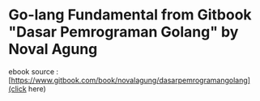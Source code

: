 # Go-lang Fundamental from Gitbook "Dasar Pemrograman Golang" by Noval Agung

ebook source : [https://www.gitbook.com/book/novalagung/dasarpemrogramangolang](click here)